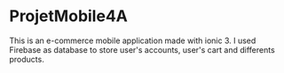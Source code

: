 # ProjetMobile4A

This is an e-commerce mobile application  made with ionic 3.
I used Firebase as database to store user's accounts, user's cart and differents products.
